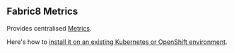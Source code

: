 ## Fabric8 Metrics

Provides centralised [Metrics](http://fabric8.io/guide/metrics.html).

Here's how to [install it on an existing Kubernetes or OpenShift environment](http://fabric8.io/guide/fabric8OnOpenShift.html).